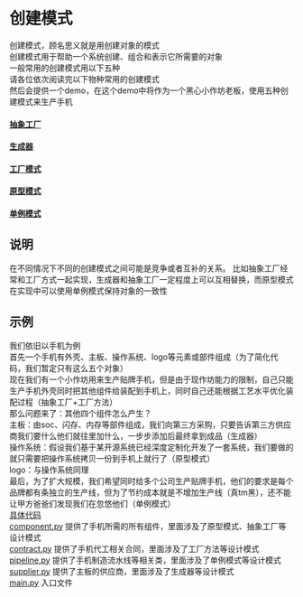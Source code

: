 # 创建模式
创建模式，顾名思义就是用创建对象的模式<br/>
创建模式用于帮助一个系统创建、组合和表示它所需要的对象<br/>
一般常用的创建模式用以下五种<br/>
请各位依次阅读完以下物种常用的创建模式<br/>
然后会提供一个demo，在这个demo中将作为一个黑心小作坊老板，使用五种创建模式来生产手机<br/>
#### [抽象工厂](./abstract_factory/abstract_factory.md)
#### [生成器](./builder/builder.md)
#### [工厂模式](factory_pattern/factory_method.md)
#### [原型模式](./prototype/prototype.md)
#### [单例模式](./singleton/singleton.md)
## 说明
在不同情况下不同的创建模式之间可能是竞争或者互补的关系。
比如抽象工厂经常和工厂方式一起实现，生成器和抽象工厂一定程度上可以互相替换，而原型模式在实现中可以使用单例模式保持对象的一致性
## 示例
我们依旧以手机为例<br/>
首先一个手机有外壳、主板、操作系统、logo等元素或部件组成（为了简化代码，我们暂定只有这么五个对象）<br/>
现在我们有一个小作坊用来生产贴牌手机，但是由于现作坊能力的限制，自己只能生产手机外壳同时把其他组件给装配到手机上，同时自己还能根据工艺水平优化装配过程（抽象工厂+工厂方法）<br/>
那么问题来了：其他四个组件怎么产生？<br/>
主板：由soc、闪存、内存等部件组成，我们向第三方采购，只要告诉第三方供应商我们要什么他们就往里加什么，一步步添加后最终拿到成品（生成器）<br/>
操作系统：假设我们基于某开源系统已经深度定制化开发了一套系统，我们要做的就只需要把操作系统拷贝一份到手机上就行了（原型模式）<br/>
logo：与操作系统同理<br/>
最后，为了扩大规模，我们希望同时给多个公司生产贴牌手机，他们的要求是每个品牌都有条独立的生产线，但为了节约成本就是不增加生产线（真tm黑），还不能让甲方爸爸们发现我们在忽悠他们（单例模式）<br/>
[具体代码](./example/main.py)<br/>
[component.py](./example/component.py) 提供了手机所需的所有组件，里面涉及了原型模式、抽象工厂等设计模式<br/>
[contract.py](./example/contract.py) 提供了手机代工相关合同，里面涉及了工厂方法等设计模式<br/>
[pipeline.py](./example/pipeline.py) 提供了手机制造流水线等相关类，里面涉及了单例模式等设计模式<br/>
[supplier.py](./example/supplier.py) 提供了主板的供应商，里面涉及了生成器等设计模式<br/>
[main.py](./example/main.py) 入口文件 <br/>